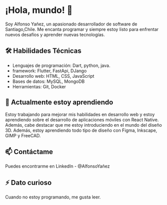 # ¡Hola, mundo! 👋

Soy Alfonso Yañez, un apasionado desarrollador de software de Santiago,Chile. Me encanta programar y siempre estoy listo para enfrentar nuevos desafíos y aprender nuevas tecnologías.

## 🛠 Habilidades Técnicas
- Lenguajes de programación: Dart, python, java.
- framework: Flutter, FastApi, DJango
- Desarrollo web: HTML, CSS, JavaScript
- Bases de datos: MySQL, MongoDB
- Herramientas: Git, Docker

## 🌱 Actualmente estoy aprendiendo
Estoy trabajando para mejorar mis habilidades en desarrollo web y estoy aprendiendo sobre el desarrollo de aplicaciones móviles con React Native. Además, cabe destacar que me estoy introduciendo en el mundo del diseño 3D. Además, estoy aprendiendo todo tipo de diseño con Figma, Inkscape, GIMP y FreeCAD.

## 📫 Contáctame
Puedes encontrarme en LinkedIn - @AlfonsoYañez

## ⚡ Dato curioso
Cuando no estoy programando, me gusta leer.
